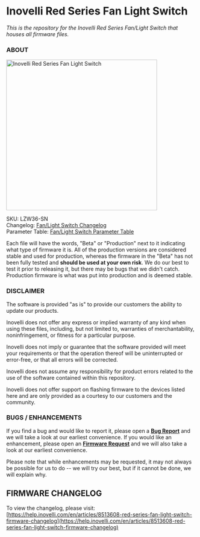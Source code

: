 # <b>Inovelli Red Series Fan Light Switch</b>
*This is the repository for the Inovelli Red Series Fan/Light Switch that houses all firmware files.*

### ABOUT

<img
     src = 'https://community.inovelli.com/uploads/default/original/2X/4/440f4f0981ccfdaac025361ae5a3a304ecc0bc4d.png'
     alt = 'Inovelli Red Series Fan Light Switch'
     width = 400
/>

SKU: LZW36-SN
<br>
Changelog: [Fan/Light Switch Changelog](https://help.inovelli.com/en/articles/8513608-red-series-fan-light-switch-firmware-changelog)
<br>
Parameter Table: [Fan/Light Switch Parameter Table](https://help.inovelli.com/en/articles/8281744-red-series-fan-light-switch-parameters)

Each file will have the words, "Beta" or "Production" next to it indicating what type of firmware it is. All of the production versions are considered stable and used for production, whereas the firmware in the "Beta" has not been fully tested and <b>should be used at your own risk</b>. We do our best to test it prior to releasing it, but there may be bugs that we didn't catch. Production firmware is what was put into production and is deemed stable.

### DISCLAIMER
The software is provided "as is" to provide our customers the ability to update our products.

Inovelli does not offer any express or implied warranty of any kind when using these files, including, but not limited to, warranties of merchantability, noninfringement, or fitness for a particular purpose. 

Inovelli does not imply or guarantee that the software provided will meet your requirements or that the operation thereof will be uninterrupted or error-free, or that all errors will be corrected.

Inovelli does not assume any responsibility for product errors related to the use of the software contained within this repository.

Inovelli does not offer support on flashing firmware to the devices listed here and are only provided as a courtesy to our customers and the community.

### BUGS / ENHANCEMENTS
If you find a bug and would like to report it, please open a **[Bug Report]** and we will take a look at our earliest convenience. If you would like an enhancement, please open an **[Firmware Request]** and we will also take a look at our earliest convenience. 

Please note that while enhancements may be requested, it may not always be possible for us to do -- we will try our best, but if it cannot be done, we will explain why.

## FIRMWARE CHANGELOG
To view the changelog, please visit: [https://help.inovelli.com/en/articles/8513608-red-series-fan-light-switch-firmware-changelog](https://help.inovelli.com/en/articles/8513608-red-series-fan-light-switch-firmware-changelog)

<!----------------------------------------------------------------------------->

[Bug Report]: https://github.com/InovelliUSA/Firmware/issues/new?assignees=&labels=&template=firmware_bug_report.yml&title=%5BBug+Report%5D%3A+PRODUCT+-+FW+VERSION+-+HUB
[Firmware Request]: https://github.com/InovelliUSA/Firmware/issues/new?assignees=&labels=&template=firmware_request.yml&title=%5BFirmware+Request%5D%3A+PRODUCT+-+SUMMARY
